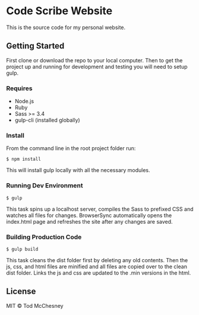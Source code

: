 # Code Scribe Website

This is the source code for my personal website.

## Getting Started

First clone or download the repo to your local computer. Then to get the
project up and running for development and testing you will need to
setup gulp.

### Requires
- Node.js
- Ruby
- Sass >= 3.4
- gulp-cli (installed globally)

### Install
From the command line in the root project folder run:

```$ npm install```

This will install gulp locally with all the necessary modules.

### Running Dev Environment

```$ gulp```

This task spins up a localhost server, compiles the Sass to prefixed CSS
and watches all files for changes. BrowserSync automatically opens the
index.html page and refreshes the site after any changes are saved.

### Building Production Code

```$ gulp build```

This task cleans the dist folder first by deleting any old contents.
Then the js, css, and html files are minified and all files are copied
over to the clean dist folder. Links the js and css are updated to the
.min versions in the html.

## License
MIT © Tod McChesney
